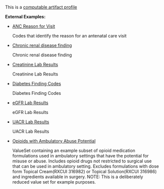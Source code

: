 This is a [computable artifact profile](profiles.html#artifact-profiles)

**External Examples:**

*  [ANC Reason for Visit](https://build.fhir.org/ig/cqframework/cpg-example-anc/branches/main/ValueSet-anc-reason-for-visit-vs.html)

    Codes that identify the reason for an antenatal care visit

*   [Chronic renal disease finding](https://build.fhir.org/ig/cqframework/cpg-example-ckd/branches/main/ValueSet-ckd-valueset-ckd.html)

    Chronic renal disease finding

*   [Creatinine Lab Results](https://build.fhir.org/ig/cqframework/cpg-example-ckd/branches/main/ValueSet-ckd-valueset-creatinine.html)

    Creatinine Lab Results

*   [Diabetes Finding Codes](https://build.fhir.org/ig/cqframework/cpg-example-ckd/branches/main/ValueSet-ckd-valueset-diabetes.html)

    Diabetes Finding Codes

*   [eGFR Lab Results](https://build.fhir.org/ig/cqframework/cpg-example-ckd/branches/main/ValueSet-ckd-valueset-egfr.html)

    eGFR Lab Results

*   [UACR Lab Results](https://build.fhir.org/ig/cqframework/cpg-example-ckd/branches/main/ValueSet-ckd-valueset-uacr.html)

    UACR Lab Results

*   [Opioids with Ambulatory Abuse Potential](https://build.fhir.org/ig/cqframework/cpg-example-opioids/branches/main/ValueSet-opioids-with-ambulatory-abuse-potential.html)

    ValueSet containing an example subset of opioid medication formulations used in ambulatory settings that have the potential for misuse or abuse. Includes opioid drugs not restricted to surgical use that can be used in ambulatory setting. Excludes formulations with dose form Topical Cream(RXCUI 316982) or Topical Solution(RXCUI 316986) and ingredients available in surgery. NOTE: This is a deliberately reduced value set for example purposes.